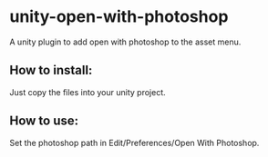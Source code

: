 # unity-open-with-photoshop
A unity plugin to add open with photoshop to the asset menu.

## How to install:
Just copy the files into your unity project.

## How to use:
Set the photoshop path in Edit/Preferences/Open With Photoshop.
